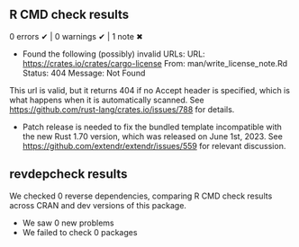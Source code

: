 ## R CMD check results
0 errors ✔ | 0 warnings ✔ | 1 note ✖

*  Found the following (possibly) invalid URLs:
    URL: https://crates.io/crates/cargo-license
      From: man/write_license_note.Rd
      Status: 404
      Message: Not Found

This url is valid, but it returns 404 if no Accept header is specified, which is what happens when it is automatically scanned.
See https://github.com/rust-lang/crates.io/issues/788 for details.

* Patch release is needed to fix the bundled template incompatible with the new Rust 1.70 version, which was released on June 1st, 2023.
  See https://github.com/extendr/extendr/issues/559 for relevant discussion.

## revdepcheck results

We checked 0 reverse dependencies, comparing R CMD check results across CRAN and dev versions of this package.

 * We saw 0 new problems
 * We failed to check 0 packages
